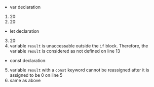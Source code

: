 * var declaration
1. 20
2. 20
* let declaration
3. 20
4. variable ```result``` is unaccessable outside the ```if``` block. Therefore, the variable ```result``` is considered as not defined on line 13
* const declaration
5. variable ```result``` with a ```const``` keyword cannot be reassigned after it is assigned to be 0 on line 5
6. same as above
